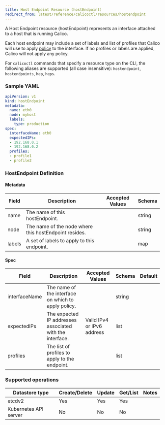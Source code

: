 ```yaml
---
title: Host Endpoint Resource (hostEndpoint)
redirect_from: latest/reference/calicoctl/resources/hostendpoint
---
```


A Host Endpoint resource (hostEndpoint) represents an interface attached to a host that is running Calico.

Each host endpoint may include a set of labels and list of profiles that Calico
will use to apply
[policy]({{site.baseurl}}/{{page.version}}/reference/calicoctl/resources/policy)
to the interface.  If no profiles or labels are applied, Calico will not apply
any policy.

For `calicoctl` commands that specify a resource type on the CLI, the following
aliases are supported (all case insensitive): `hostendpoint`, `hostendpoints`, `hep`, `heps`.

### Sample YAML

```yaml
apiVersion: v1
kind: hostEndpoint
metadata:
  name: eth0
  node: myhost
  labels:
    type: production
spec:
  interfaceName: eth0
  expectedIPs:
  - 192.168.0.1
  - 192.168.0.2
  profiles:
  - profile1
  - profile2
```

### HostEndpoint Definition

#### Metadata

| Field       | Description                 | Accepted Values   | Schema  |
|-------------|-----------------------------|-------------------|---------|
| name        | The name of this hostEndpoint. |      | string |
| node        | The name of the node where this hostEndpoint resides. |      | string |
| labels      | A set of labels to apply to this endpoint. |      | map    |

#### Spec

| Field       | Description                 | Accepted Values   | Schema | Default    |
|-------------|-----------------------------|-------------------|--------|------------|
| interfaceName | The name of the interface on which to apply policy.      |                             | string          |
| expectedIPs   | The expected IP addresses associated with the interface. | Valid IPv4 or IPv6 address  | list |
| profiles      | The list of profiles to apply to the endpoint.           |                             | list |

### Supported operations

| Datastore type        | Create/Delete | Update | Get/List | Notes
|-----------------------|---------------|--------|----------|------
| etcdv2                | Yes           | Yes    | Yes      |
| Kubernetes API server | No            | No     | No       |